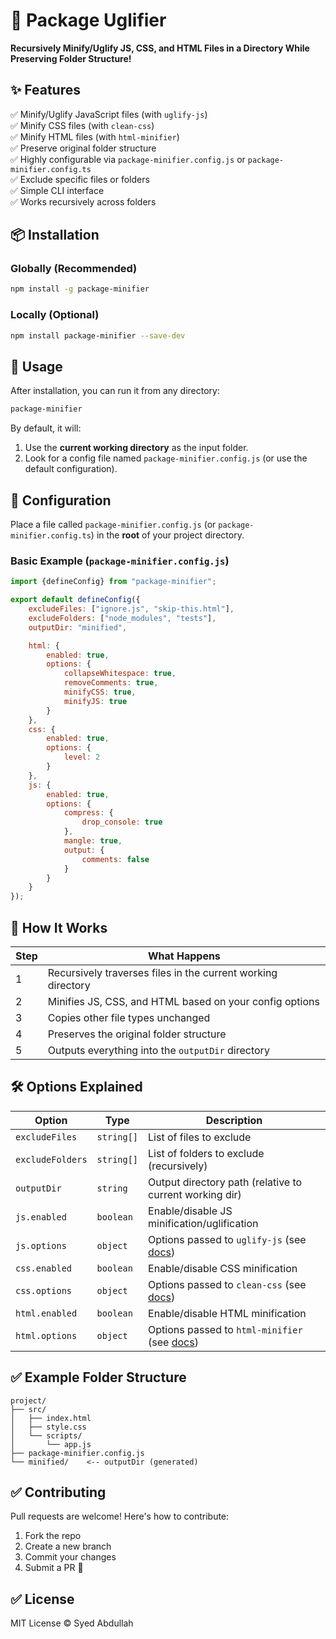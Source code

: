# 📂 Package Uglifier

**Recursively Minify/Uglify JS, CSS, and HTML Files in a Directory While Preserving Folder Structure!**

## ✨ Features

✅ Minify/Uglify JavaScript files (with `uglify-js`)  
✅ Minify CSS files (with `clean-css`)  
✅ Minify HTML files (with `html-minifier`)  
✅ Preserve original folder structure  
✅ Highly configurable via `package-minifier.config.js` or `package-minifier.config.ts`  
✅ Exclude specific files or folders  
✅ Simple CLI interface  
✅ Works recursively across folders

## 📦 Installation

### Globally (Recommended)

```bash
npm install -g package-minifier
```

### Locally (Optional)

```bash
npm install package-minifier --save-dev
```

## 🚀 Usage

After installation, you can run it from any directory:

```bash
package-minifier
```

By default, it will:

1. Use the **current working directory** as the input folder.
2. Look for a config file named `package-minifier.config.js` (or use the default configuration).

## 🔧 Configuration

Place a file called `package-minifier.config.js` (or `package-minifier.config.ts`) in the **root** of your project directory.

### Basic Example (`package-minifier.config.js`)

```javascript
import {defineConfig} from "package-minifier";

export default defineConfig({
    excludeFiles: ["ignore.js", "skip-this.html"],
    excludeFolders: ["node_modules", "tests"],
    outputDir: "minified",

    html: {
        enabled: true,
        options: {
            collapseWhitespace: true,
            removeComments: true,
            minifyCSS: true,
            minifyJS: true
        }
    },
    css: {
        enabled: true,
        options: {
            level: 2
        }
    },
    js: {
        enabled: true,
        options: {
            compress: {
                drop_console: true
            },
            mangle: true,
            output: {
                comments: false
            }
        }
    }
});
```

## 📁 How It Works

| Step | What Happens                                                 |
| ---- | ------------------------------------------------------------ |
| 1    | Recursively traverses files in the current working directory |
| 2    | Minifies JS, CSS, and HTML based on your config options      |
| 3    | Copies other file types unchanged                            |
| 4    | Preserves the original folder structure                      |
| 5    | Outputs everything into the `outputDir` directory            |

## 🛠 Options Explained

| Option           | Type       | Description                                                                             |
| ---------------- | ---------- | --------------------------------------------------------------------------------------- |
| `excludeFiles`   | `string[]` | List of files to exclude                                                                |
| `excludeFolders` | `string[]` | List of folders to exclude (recursively)                                                |
| `outputDir`      | `string`   | Output directory path (relative to current working dir)                                 |
| `js.enabled`     | `boolean`  | Enable/disable JS minification/uglification                                             |
| `js.options`     | `object`   | Options passed to `uglify-js` (see [docs](https://github.com/mishoo/UglifyJS))          |
| `css.enabled`    | `boolean`  | Enable/disable CSS minification                                                         |
| `css.options`    | `object`   | Options passed to `clean-css` (see [docs](https://github.com/jakubpawlowicz/clean-css)) |
| `html.enabled`   | `boolean`  | Enable/disable HTML minification                                                        |
| `html.options`   | `object`   | Options passed to `html-minifier` (see [docs](https://github.com/kangax/html-minifier)) |


## ✅ Example Folder Structure

```
project/
├── src/
│   ├── index.html
│   ├── style.css
│   └── scripts/
│       └── app.js
├── package-minifier.config.js
└── minified/    <-- outputDir (generated)
```

## ✅ Contributing

Pull requests are welcome! Here's how to contribute:

1. Fork the repo
2. Create a new branch
3. Commit your changes
4. Submit a PR 🚀

## ✅ License

MIT License © Syed Abdullah
